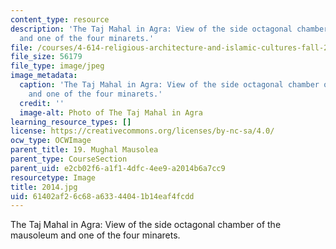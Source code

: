 ```yaml
---
content_type: resource
description: 'The Taj Mahal in Agra: View of the side octagonal chamber of the mausoleum
  and one of the four minarets.'
file: /courses/4-614-religious-architecture-and-islamic-cultures-fall-2002/61402af26c68a63344041b14eaf4fcdd_2014.jpg
file_size: 56179
file_type: image/jpeg
image_metadata:
  caption: 'The Taj Mahal in Agra: View of the side octagonal chamber of the mausoleum
    and one of the four minarets.'
  credit: ''
  image-alt: Photo of The Taj Mahal in Agra
learning_resource_types: []
license: https://creativecommons.org/licenses/by-nc-sa/4.0/
ocw_type: OCWImage
parent_title: 19. Mughal Mausolea
parent_type: CourseSection
parent_uid: e2cb02f6-a1f1-4dfc-4ee9-a2014b6a7cc9
resourcetype: Image
title: 2014.jpg
uid: 61402af2-6c68-a633-4404-1b14eaf4fcdd
---
```

The Taj Mahal in Agra: View of the side octagonal chamber of the mausoleum and one of the four minarets.